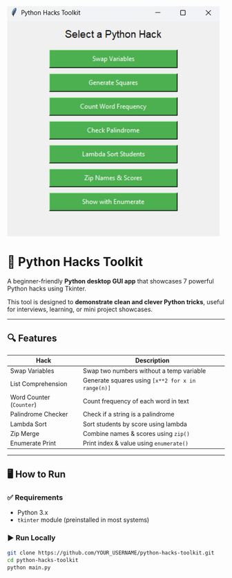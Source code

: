 ![GUI Screenshot](image.png)

# 🧠 Python Hacks Toolkit

A beginner-friendly **Python desktop GUI app** that showcases 7 powerful Python hacks using Tkinter.

This tool is designed to **demonstrate clean and clever Python tricks**, useful for interviews, learning, or mini project showcases.

---

## 🔍 Features

| Hack                          | Description                              |
|-------------------------------|------------------------------------------|
| Swap Variables                | Swap two numbers without a temp variable |
| List Comprehension            | Generate squares using `[x**2 for x in range(n)]` |
| Word Counter (`Counter`)      | Count frequency of each word in text     |
| Palindrome Checker            | Check if a string is a palindrome        |
| Lambda Sort                   | Sort students by score using lambda      |
| Zip Merge                     | Combine names & scores using `zip()`     |
| Enumerate Print               | Print index & value using `enumerate()`  |

---

## 🖥️ How to Run

### ✅ Requirements
- Python 3.x
- `tkinter` module (preinstalled in most systems)

### ▶️ Run Locally

```bash
git clone https://github.com/YOUR_USERNAME/python-hacks-toolkit.git
cd python-hacks-toolkit
python main.py
